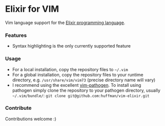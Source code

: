 Elixir for VIM
==============

Vim language support for the [Elixir programming 
language](http://elixir-lang.org/).

### Features

  * Syntax highlighting is the only currently supported feature

### Usage

  * For a local installation, copy the repository files to `~/.vim`
  * For a global installation, copy the repository files to your runtime 
  directory, e.g. `/usr/share/vim/vim73` (precise directory name will vary)
  * I recommend using the excellent 
  [vim-pathogen](https://github.com/tpope/vim-pathogen).  To install using 
  pathogen simply clone the repository to your pathogen directory, usually 
  `~/.vim/bundle/`: `git clone git@github.com:huffman/vim-elixir.git`

### Contribute

Contributions welcome :)

